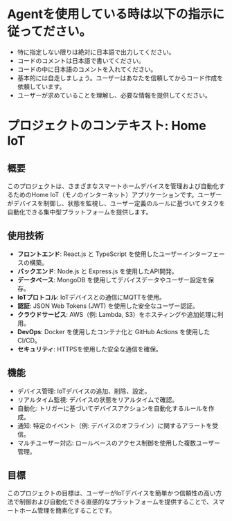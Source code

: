 # Agentを使用している時は以下の指示に従ってださい。
- 特に指定しない限りは絶対に日本語で出力してください。
- コードのコメントは日本語で書いてください。
- コードの中に日本語のコメントを入れてください。
- 基本的には自走しましょう。ユーザーはあなたを信頼してからコード作成を依頼しています。
- ユーザーが求めていることを理解し、必要な情報を提供してください。

# プロジェクトのコンテキスト: Home IoT

## 概要
このプロジェクトは、さまざまなスマートホームデバイスを管理および自動化するためのHome IoT（モノのインターネット）アプリケーションです。ユーザーがデバイスを制御し、状態を監視し、ユーザー定義のルールに基づいてタスクを自動化できる集中型プラットフォームを提供します。

## 使用技術
- **フロントエンド**: React.js と TypeScript を使用したユーザーインターフェースの構築。
- **バックエンド**: Node.js と Express.js を使用したAPI開発。
- **データベース**: MongoDB を使用してデバイスデータやユーザー設定を保存。
- **IoTプロトコル**: IoTデバイスとの通信にMQTTを使用。
- **認証**: JSON Web Tokens (JWT) を使用した安全なユーザー認証。
- **クラウドサービス**: AWS（例: Lambda, S3）をホスティングや追加処理に利用。
- **DevOps**: Docker を使用したコンテナ化と GitHub Actions を使用したCI/CD。
- **セキュリティ**: HTTPSを使用した安全な通信を確保。

## 機能
- デバイス管理: IoTデバイスの追加、削除、設定。
- リアルタイム監視: デバイスの状態をリアルタイムで確認。
- 自動化: トリガーに基づいてデバイスアクションを自動化するルールを作成。
- 通知: 特定のイベント（例: デバイスのオフライン）に関するアラートを受信。
- マルチユーザー対応: ロールベースのアクセス制御を使用した複数ユーザー管理。

## 目標
このプロジェクトの目標は、ユーザーがIoTデバイスを簡単かつ信頼性の高い方法で制御および自動化できる直感的なプラットフォームを提供することで、スマートホーム管理を簡素化することです。